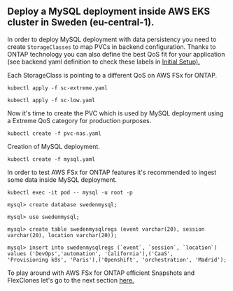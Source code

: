 ## Deploy a MySQL deployment inside AWS EKS cluster in Sweden (eu-central-1).

In order to deploy MySQL deployment with data persistency you need to create ````StorageClasses```` to map PVCs in backend configuration. Thanks to ONTAP technology you can also define the best QoS fit for your application (see backend yaml definition to check these labels in [Initial  Setup).](/README-initial.md)

Each StorageClass is pointing to a different QoS on AWS FSx for ONTAP.
````
kubectl apply -f sc-extreme.yaml 

kubectl apply -f sc-low.yaml
````
Now it's time to create the PVC which is used by MySQL deployment using a Extreme QoS category for production purposes.

`````
kubectl create -f pvc-nas.yaml
``````
Creation of MySQL deployment.
`````
kubectl create -f mysql.yaml
`````

In order to test AWS FSx for ONTAP features it's recommended to ingest some data inside MySQL deployment.

`````
kubectl exec -it pod -- mysql -u root -p

mysql> create database swedenmysql;

mysql> use swedenmysql;

mysql> create table swedenmysqlregs (event varchar(20), session varchar(20), location varchar(20));

mysql> insert into swedenmysqlregs (`event`, `session`, `location`) values ('DevOps','automation', 'California'),('CaaS', 
'Provisioning k8s', 'Paris'),('Openshift', 'orchestration', 'Madrid'); 
`````

To play around with AWS FSx for ONTAP efficient Snapshots and FlexClones let's go to the next section [here.](/2-CSI_Snapshots_Clones/README-CSI.md)